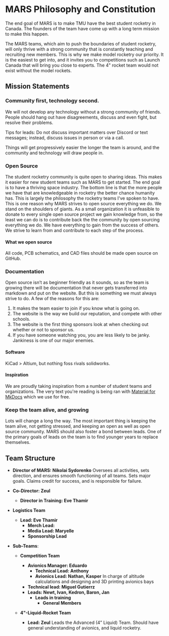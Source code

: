 # MARS Philosophy and Constitution

The end goal of MARS is to make TMU have the best student rocketry in Canada. The founders of the team have come up with a long term mission to make this happen. 

The MARS teams, which aim to push the boundaries of student rocketry, will only thrive with a strong community that is constantly teaching and recruiting new members. This is why we make model rocketry our priority. It is the easiest to get into, and it invites you to competitions such as Launch Canada that will bring you close to experts. The 4" rocket team would not exist without the model rockets.

## Mission Statements

### Community first, technology second.

We will not develop any technology without a strong community of friends. People should hang out have disagreements, discuss and even fight, but resolve their problems. 

Tips for leads: Do not discuss important matters over Discord or text messages; instead, discuss issues in person or via a call.

Things will get progressively easier the longer the team is around, and the community and technology will draw people in.

### Open Source

The student rocketry community is quite open to sharing ideas. This makes it easier for new student teams such as MARS to get started. The end goal is to have a thriving space industry. The bottom line is that the more people we have that are knowledgeable in rocketry the better chance humanity has. This is largely the philosophy the rocketry teams I've spoken to have. This is one reason why MARS strives to open source everything we do. We stand on the shoulders of giants. As a small organization it is unfeasible to donate to every single open source project we gain knowledge from, so the least we can do is to contribute back the the community by open sourcing everything we do. We have everything to gain from the success of others. We strive to learn from and contribute to each step of the process. 

#### What we open source

All code, PCB schematics, and CAD files should be made open source on GitHub. 

### Documentation

Open source isn’t as beginner friendly as it sounds, so as the team is growing there will be documentation that never gets transferred into markdown and put on the website. But this is something we must always strive to do. 
A few of the reasons for this are:

1. It makes the team easier to join if you know what is going on.
2. The website is the way we build our reputation, and compete with other schools.
3. The website is the first thing sponsors look at when checking out whether or not to sponsor us. 
4. If you have someone watching you, you are less likely to be janky. Jankiness is one of our major enemies.

#### Software

KiCad > Altium, but nothing foss rivals solidworks.

#### Inspiration

We are proudly taking inspiration from a number of student teams and organizations. The very text you're reading is being ran with [Material for MkDocs](https://squidfunk.github.io/mkdocs-material/) which we use for free.


### Keep the team alive, and growing

Lots will change a long the way. The most important thing is keeping the team alive, not getting stressed, and keeping an open as well as open source community. MARS should also foster a bond between leads.
One of the primary goals of leads on the team is to find younger years to replace themselves.


## Team Structure

- **Director of MARS: Nikolai Sydorenko** Oversees all activities, sets direction, and ensures smooth functioning of all teams. Sets major goals. Claims credit for success, and is responsible for failure. 
- **Co-Director: Zeul**
    - **Director in Training: Eve Thamir**

- **Logistics Team**
    - **Lead: Eve Thamir**
        - **Merch Lead:**
        - **Media Lead: Maryelle**
        - **Sponsorship Lead**

- **Sub-Teams**:
    - **Competition Team**
        - **Avionics Manager: Eduardo**  
            - **Technical Lead: Anthony**  
            - **Avionics Lead: Nathan, Kasper** In charge of altitude calculations and designing and 3D printing avionics bays
        - **Technical lead: Miguel Gutierrz**        
        - **Leads: Newt, Ivan, Kedron, Baron, Jan** 
            - **Leads in training** 
                - **General Members**

    - **4"-Liquid-Rocket Team**
        - **Lead: Zeul** Leads the Advanced (4” Liquid) Team. Should have general understanding of avionics, and liquid rocketry.